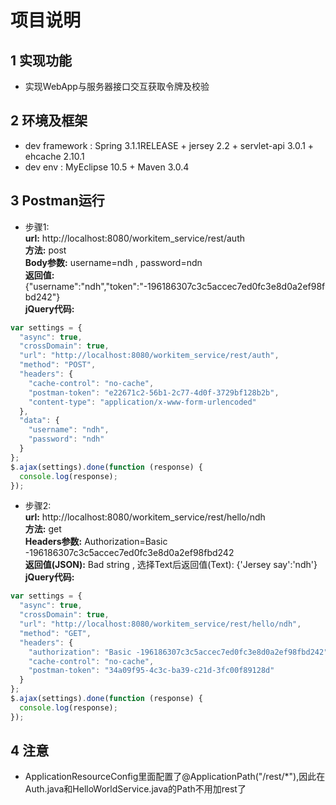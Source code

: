 # 项目说明

## 1 实现功能
* 实现WebApp与服务器接口交互获取令牌及校验

## 2 环境及框架
* dev framework : Spring 3.1.1RELEASE +  jersey 2.2 + servlet-api 3.0.1 + ehcache 2.10.1
* dev env : MyEclipse 10.5 + Maven 3.0.4

## 3 Postman运行
* 步骤1:  
**url:** http://localhost:8080/workitem_service/rest/auth  
**方法:** post  
**Body参数:** username=ndh , password=ndn  
**返回值:** {"username":"ndh","token":"-196186307c3c5accec7ed0fc3e8d0a2ef98fbd242"}  
**jQuery代码:**
```JavaScript
var settings = {
  "async": true,
  "crossDomain": true,
  "url": "http://localhost:8080/workitem_service/rest/auth",
  "method": "POST",
  "headers": {
    "cache-control": "no-cache",
    "postman-token": "e22671c2-56b1-2c77-4d0f-3729bf128b2b",
    "content-type": "application/x-www-form-urlencoded"
  },
  "data": {
    "username": "ndh",
    "password": "ndh"
  }
};
$.ajax(settings).done(function (response) {
  console.log(response);
});
```  
* 步骤2:  
**url:** http://localhost:8080/workitem_service/rest/hello/ndh  
**方法:** get  
**Headers参数:** Authorization=Basic -196186307c3c5accec7ed0fc3e8d0a2ef98fbd242  
**返回值(JSON):** Bad string , 选择Text后返回值(Text): {'Jersey say':'ndh'}  
**jQuery代码:**
```javascript
var settings = {
  "async": true,
  "crossDomain": true,
  "url": "http://localhost:8080/workitem_service/rest/hello/ndh",
  "method": "GET",
  "headers": {
    "authorization": "Basic -196186307c3c5accec7ed0fc3e8d0a2ef98fbd242",
    "cache-control": "no-cache",
    "postman-token": "34a09f95-4c3c-ba39-c21d-3fc00f89128d"
  }
};
$.ajax(settings).done(function (response) {
  console.log(response);
});
```
## 4 注意
* ApplicationResourceConfig里面配置了@ApplicationPath("/rest/*"),因此在
Auth.java和HelloWorldService.java的Path不用加rest了
